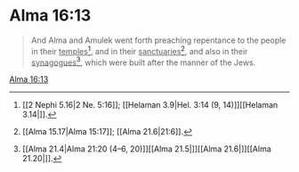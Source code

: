 # Alma 16:13

> And Alma and Amulek went forth preaching repentance to the people in their <u>temples</u>[^a], and in their <u>sanctuaries</u>[^b], and also in their <u>synagogues</u>[^c], which were built after the manner of the Jews.

[Alma 16:13](https://www.churchofjesuschrist.org/study/scriptures/bofm/alma/16?lang=eng&id=p13#p13)


[^a]: [[2 Nephi 5.16|2 Ne. 5:16]]; [[Helaman 3.9|Hel. 3:14 (9, 14)]][[Helaman 3.14|]].  
[^b]: [[Alma 15.17|Alma 15:17]]; [[Alma 21.6|21:6]].  
[^c]: [[Alma 21.4|Alma 21:20 (4–6, 20)]][[Alma 21.5|]][[Alma 21.6|]][[Alma 21.20|]].  
